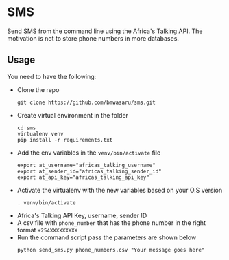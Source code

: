 # SMS

Send SMS from the command line using the Africa's Talking API. The motivation is not to store phone numbers in more databases.

## Usage
You need to have the following:
- Clone the repo
  ```
  git clone https://github.com/bmwasaru/sms.git
  ```
- Create virtual environment in the folder
  ```
  cd sms
  virtualenv venv
  pip install -r requirements.txt
  ```
- Add the env variables in the `venv/bin/activate` file
  ```
  export at_username="africas_talking_username"
  export at_sender_id="africas_talking_sender_id"
  export at_api_key="africas_talking_api_key"
  ```
- Activate the virtualenv with the new variables based on your O.S version
  ```
  . venv/bin/activate
  ```
- Africa's Talking API Key, username, sender ID
- A csv file with `phone_number` that has the phone number in the right format `+254XXXXXXXXX`
- Run the command script pass the parameters are shown below
  ```
  python send_sms.py phone_numbers.csv "Your message goes here"
  ```
